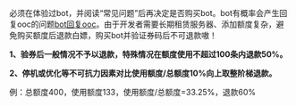 必须在体验过bot，并阅读“常见问题”后再决定是否购买bot。bot有概率会产生回复ooc的问题[bot回复ooc](https://flowus.cn/736ea41b-0116-434d-854d-be9ddf134018)。由于开发者需要长期租赁服务器、添加额度复杂，避免购买额度后退款白嫖，购买bot并验证券码后不可退款嗷！

**1、验券后一般情况不予以退款，特殊情况在额度使用不超过100条内退款50%。**

**2、停机或优化等不可抗力因素对比使用额度/总额度10%向上取整阶梯退款。**

例：总额度400，使用额度133，使用额度/总额度=33.25%，退款60%



